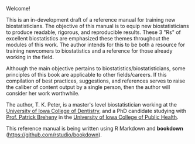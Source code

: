 Welcome! 

This is an in-development draft of a reference manual for training new biostatisticians. The objective of this manual is to equip new biostatisticians to produce readable, rigorous, and reproducible results. These 3 "Rs" of excellent biostatistics are emphasized these themes throughout the modules of this work. The author intends for this to be both a resource for training newcomers to biostatistics and a reference for those already working in the field.

Although the main objective pertains to biostatistics/biostatisticians, some principles of this book are applicable to other fields/careers. If this compilation of best practices, suggestions, and references serves to raise the caliber of content output by a single person, then the author will consider her work worthwhile. 


The author, T. K. Peter,  is a master's level biostatistician working at the [University of Iowa College of Dentistry](https://dentistry.uiowa.edu/research/biostatistics-and-computational-biology), and a PhD candidate studying with [Prof. Patrick Breheny](https://myweb.uiowa.edu/pbreheny/) in the [University of Iowa College of Public Health](https://www.public-health.uiowa.edu/). 

This reference manual is being written using R Markdown and **bookdown** (https://github.com/rstudio/bookdown). 


